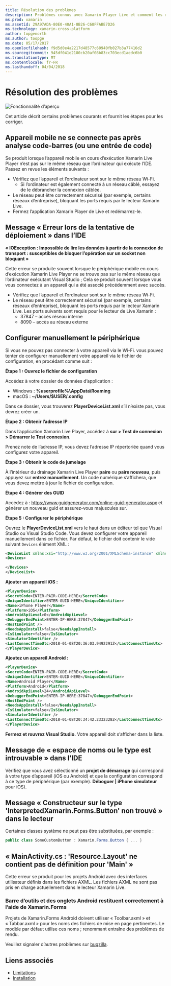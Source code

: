 ```yaml
---
title: Résolution des problèmes
description: Problèmes connus avec Xamarin Player Live et comment les résoudre.
ms.prod: xamarin
ms.assetid: 29A97ADA-80E0-40A1-8B26-C68FFABE7D26
ms.technology: xamarin-cross-platform
author: topgenorth
ms.author: toopge
ms.date: 05/17/2017
ms.openlocfilehash: f9d5d0e4a2217d48577c60940fb027b3a77416d2
ms.sourcegitcommit: 945df041e2180cb20af08b83cc703ecd1aedc6b0
ms.translationtype: MT
ms.contentlocale: fr-FR
ms.lasthandoff: 04/04/2018
---
```

# <a name="troubleshooting"></a>Résolution des problèmes

![Fonctionnalité d’aperçu](~/media/shared/preview.png)

Cet article décrit certains problèmes courants et fournit les étapes pour les corriger.


## <a name="mobile-device-does-not-connect-after-scanning-barcode-or-entering-code"></a>Appareil mobile ne se connecte pas après analyse code-barres (ou une entrée de code)

Se produit lorsque l’appareil mobile en cours d’exécution Xamarin Live Player n’est pas sur le même réseau que l’ordinateur qui exécute l’IDE. Passez en revue les éléments suivants :

- Vérifiez que l’appareil et l’ordinateur sont sur le même réseau Wi-Fi.
  - Si l’ordinateur est également connecté à un réseau câblé, essayez de le débrancher la connexion câblée.
- Le réseau peut être correctement sécurisé (par exemple, certains réseaux d’entreprise), bloquant les ports requis par le lecteur Xamarin Live.
- Fermez l’application Xamarin Player de Live et redémarrez-le.


## <a name="error-while-trying-to-deploy-message-in-ide"></a>Message « Erreur lors de la tentative de déploiement » dans l’IDE

**« IOException : Impossible de lire les données à partir de la connexion de transport : susceptibles de bloquer l’opération sur un socket non bloquant »**

Cette erreur se produite souvent lorsque le périphérique mobile en cours d’exécution Xamarin Live Player ne se trouve pas sur le même réseau que l’ordinateur exécutant Visual Studio ; Cela se produit souvent lorsque vous vous connectez à un appareil qui a été associé précédemment avec succès.

* Vérifiez que l’appareil et l’ordinateur sont sur le même réseau Wi-Fi.
* Le réseau peut être correctement sécurisé (par exemple, certains réseaux d’entreprise), bloquant les ports requis par le lecteur Xamarin Live. Les ports suivants sont requis pour le lecteur de Live Xamarin :
  * 37847 – accès réseau interne 
  * 8090 – accès au réseau externe

## <a name="manually-configure-device"></a>Configurer manuellement le périphérique

Si vous ne pouvez pas connecter à votre appareil via le Wi-Fi. vous pouvez tenter de configurer manuellement votre appareil via le fichier de configuration, en procédant comme suit :

**Étape 1 : Ouvrez le fichier de configuration**

Accédez à votre dossier de données d’application :

* Windows : **%userprofile%\AppData\Roaming**
* macOS : **~/Users/$USER/.config**

Dans ce dossier, vous trouverez **PlayerDeviceList.xml** s’il n’existe pas, vous devrez créer un.

**Étape 2 : Obtenir l’adresse IP**

Dans l’application Xamarin Live Player, accédez à **sur > Test de connexion > Démarrer le Test connexion**.

Prenez note de l’adresse IP, vous devez l’adresse IP répertoriée quand vous configurez votre appareil.

**Étape 3 : Obtenir le code de jumelage**

À l’intérieur du drainage Xamarin Live Player **paire** ou **paire nouveau**, puis appuyez sur **entrez manuellement**. Un code numérique s’affichera, que vous devez mettre à jour le fichier de configuration.

**Étape 4 : Générer des GUID**

Accédez à : https://www.guidgenerator.com/online-guid-generator.aspx et générer un nouveau guid et assurez-vous majuscules sur.


**Étape 5 : Configurer le périphérique**

Ouvrez le **PlayerDeviceList.xml** vers le haut dans un éditeur tel que Visual Studio ou Visual Studio Code. Vous devez configurer votre appareil manuellement dans ce fichier. Par défaut, le fichier doit contenir le vide suivant `Devices` élément XML :

```xml
<DeviceList xmlns:xsi="http://www.w3.org/2001/XMLSchema-instance" xmlns:xsd="http://www.w3.org/2001/XMLSchema">
<Devices>

</Devices>
</DeviceList>
```

**Ajouter un appareil iOS :**

```xml
<PlayerDevice>
<SecretCode>ENTER-PAIR-CODE-HERE</SecretCode>
<UniqueIdentifier>ENTER-GUID-HERE</UniqueIdentifier>
<Name>iPhone Player</Name>
<Platform>iOS</Platform>
<AndroidApiLevel>0</AndroidApiLevel>
<DebuggerEndPoint>ENTER-IP-HERE:37847</DebuggerEndPoint>
<HostEndPoint />
<NeedsAppInstall>false</NeedsAppInstall>
<IsSimulator>false</IsSimulator>
<SimulatorIdentifier />
<LastConnectTimeUtc>2018-01-08T20:36:03.9492291Z</LastConnectTimeUtc>
</PlayerDevice>
```


**Ajoutez un appareil Android :**

```xml
<PlayerDevice>
<SecretCode>ENTER-PAIR-CODE-HERE</SecretCode>
<UniqueIdentifier>ENTER-GUID-HERE</UniqueIdentifier>
<Name>Android Player</Name>
<Platform>Android</Platform>
<AndroidApiLevel>24</AndroidApiLevel>
<DebuggerEndPoint>ENTER-IP-HERE:37847</DebuggerEndPoint>
<HostEndPoint />
<NeedsAppInstall>false</NeedsAppInstall>
<IsSimulator>false</IsSimulator>
<SimulatorIdentifier />
<LastConnectTimeUtc>2018-01-08T20:34:42.2332328Z</LastConnectTimeUtc>
</PlayerDevice>
```

**Fermez et rouvrez Visual Studio.** Votre appareil doit s’afficher dans la liste.


## <a name="type-or-namespace-cannot-be-found-message-in-ide"></a>Message de « espace de noms ou le type est introuvable » dans l’IDE

Vérifiez que vous avez sélectionné un **projet de démarrage** qui correspond à votre type d’appareil (iOS ou Android) et que la configuration correspond à ce type de périphérique (par exemple). **Déboguer | iPhone simulateur** pour iOS).

## <a name="constructor-on-type-interpretedxamarinformsbutton-not-found-message-in-player"></a>Message « Constructeur sur le type 'InterpretedXamarin.Forms.Button' non trouvé » dans le lecteur

Certaines classes système ne peut pas être substituées, par exemple :

```csharp
public class SomeCustomButton : Xamarin.Forms.Button { ... }
```

## <a name="mainactivitycs-resourcelayout-does-not-contain-a-definition-for-main"></a>« MainActivity.cs : 'Resource.Layout' ne contient pas de définition pour 'Main' »

Cette erreur se produit pour les projets Android avec des interfaces utilisateur définis dans les fichiers AXML.
Les fichiers AXML ne sont pas pris en charge actuellement dans le lecteur Xamarin Live.

### <a name="android-toolbar-and-tabs-render-incorrectly-using-xamarinforms"></a>Barre d’outils et des onglets Android restituent correctement à l’aide de Xamarin.Forms

Projets de Xamarin.Forms Android doivent utiliser « Toolbar.axml » et « Tabbar.axml » pour les noms des fichiers de mise en page pertinentes. Le modèle par défaut utilise ces noms ; renommant entraîne des problèmes de rendu.


Veuillez signaler d’autres problèmes sur [bugzilla](https://aka.ms/live-player-report-issue).


## <a name="related-links"></a>Liens associés

- [Limitations](~/tools/live-player/limitations.md)
- [Installation](~/tools/live-player/install.md)
